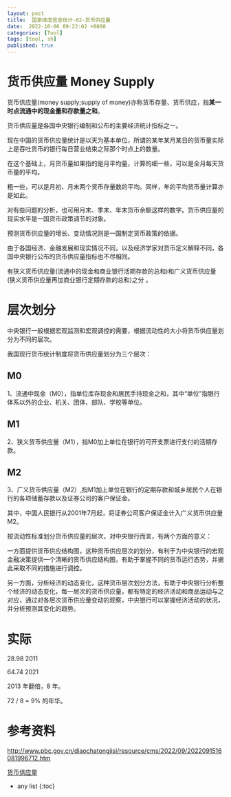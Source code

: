 ```yaml
---
layout: post
title:  国家维度信息统计-02-货币供应量
date:  2022-10-06 09:22:02 +0800
categories: [Tool]
tags: [tool, sh]
published: true
---
```


# 货币供应量 Money Supply 	

货币供应量(money supply;supply of money)亦称货币存量、货币供应，指**某一时点流通中的现金量和存款量之和**。

货币供应量是各国中央银行编制和公布的主要经济统计指标之一。

现在中国的货币供应量统计是以天为基本单位，所谓的某年某月某日的货币量实际上是吞吐货币的银行每日营业结束之际那个时点上的数量。

在这个基础上，月货币量如果指的是月平均量，计算的细一些，可以是全月每天货币量的平均。

粗一些，可以是月初、月末两个货币存量数的平均。同样，年的平均货币量计算亦是如此。

对有些问题的分析，也可用月末、季末、年末货币余额这样的数字。货币供应量的现实水平是一国货币政策调节的对象。

预测货币供应量的增长、变动情况则是一国制定货币政策的依据。

由于各国经济、金融发展和现实情况不同，以及经济学家对货币定义解释不同，各国中央银行公布的货币供应量指标也不尽相同。

有狭义货币供应量(流通中的现金和商业银行活期存款的总和)和广义货币供应量(狭义货币供应量再加商业银行定期存款的总和)之分 。

# 层次划分

中央银行一般根据宏观监测和宏观调控的需要，根据流动性的大小将货币供应量划分为不同的层次。

我国现行货币统计制度将货币供应量划分为三个层次：

## M0

1、流通中现金（M0），指单位库存现金和居民手持现金之和，其中“单位”指银行体系以外的企业、机关、团体、部队、学校等单位。

## M1

2、狭义货币供应量（M1），指M0加上单位在银行的可开支票进行支付的活期存款。

## M2

3、广义货币供应量（M2）,指M1加上单位在银行的定期存款和城乡居民个人在银行的各项储蓄存款以及证券公司的客户保证金。

其中，中国人民银行从2001年7月起，将证券公司客户保证金计入广义货币供应量M2。

按流动性标准划分货币供应量的层次，对中央银行而言，有两个方面的意义：

一方面提供货币供应结构图，这种货币供应层次的划分，有利于为中央银行的宏观金融决策提供一个清晰的货币供应结构图，有助于掌握不同的货币运行态势，并据此采取不同的措施进行调控。

另一方面，分析经济的动态变化，这种货币层次划分方法，有助于中央银行分析整个经济的动态变化，每一层次的货币供应量，都有特定的经济活动和商品运动与之对应，通过对各层次货币供应量变动的观察，中央银行可以掌握经济活动的状况，并分析预测其变化的趋势。

# 实际

28.98 2011

64.74  2021

2013 年翻倍，8 年。

72 / 8 = 9% 的年华。

# 参考资料

http://www.pbc.gov.cn/diaochatongjisi/resource/cms/2022/09/2022091516081996712.htm

[货币供应量](https://baike.baidu.com/item/%E8%B4%A7%E5%B8%81%E4%BE%9B%E5%BA%94%E9%87%8F/3093446?fr=kg_general)

* any list
{:toc}